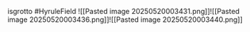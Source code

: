 isgrotto #HyruleField 
![[Pasted image 20250520003431.png]]![[Pasted image 20250520003436.png]]![[Pasted image 20250520003440.png]]
